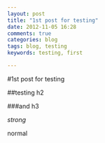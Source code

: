 ```yaml
---
layout: post
title: "1st post for testing"
date: 2012-11-05 16:28
comments: true
categories: blog
tags: blog, testing
keywords: testing, first

---
```


#1st post for testing

##testing h2

###and h3

*strong*

normal
